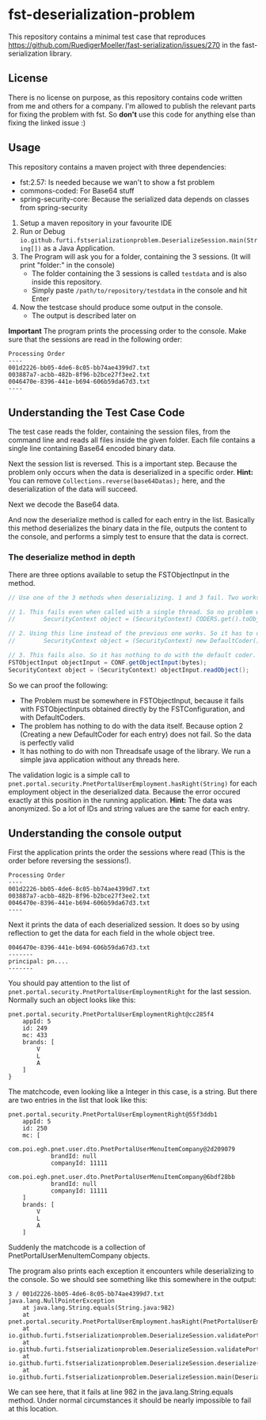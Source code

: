 # fst-deserialization-problem

This repository contains a minimal test case that reproduces https://github.com/RuedigerMoeller/fast-serialization/issues/270 in the fast-serialization library.

## License

There is no license on purpose, as this repository contains code written from me and others for a company. I'm allowed to publish the relevant parts for fixing the problem with fst. So **don't** use this code for anything else than fixing the linked issue :)

## Usage

This repository contains a maven project with three dependencies:
 - fst:2.57: Is needed because we wan't to show a fst problem
 - commons-coded: For Base64 stuff
 - spring-security-core: Because the serialized data depends on classes from spring-security

1. Setup a maven repository in your favourite IDE
2. Run or Debug ```io.github.furti.fstserializationproblem.DeserializeSession.main(String[])``` as a Java Application.
3. The Program will ask you for a folder, containing the 3 sessions. (It will print "folder:" in the console)
    - The folder containing the 3 sessions is called ```testdata``` and is also inside this repository.
    - Simply paste ```/path/to/repository/testdata``` in the console and hit Enter
4. Now the testcase should produce some output in the console.
    - The output is described later on

**Important**
The program prints the processing order to the console. Make sure that the sessions are read in the following order:

```
Processing Order
----
001d2226-bb05-4de6-8c05-bb74ae4399d7.txt
003887a7-acbb-482b-8f96-b2bce27f3ee2.txt
0046470e-8396-441e-b694-606b59da67d3.txt
----
```

## Understanding the Test Case Code

The test case reads the folder, containing the session files, from the command line and reads all files inside the given folder. Each file contains a single line containing Base64 encoded binary data.

Next the session list is reversed. This is a important step. Because the problem only occurs when the data is deserialized in a specific order.
**Hint:** You can remove ```Collections.reverse(base64Datas);``` here, and the deserialization of the data will succeed.

Next we decode the Base64 data.

And now the deserialize method is called for each entry in the list. Basically this method deserializes the binary data in the file, outputs the content to the console, and performs a simply test to ensure that the data is correct.

### The deserialize method in depth

There are three options available to setup the FSTObjectInput in the method. 

```java
// Use one of the 3 methods when deserializing. 1 and 3 fail. Two works. 

// 1. This fails even when called with a single thread. So no problem with concurrent usage
//        SecurityContext object = (SecurityContext) CODERS.get().toObject(bytes);

// 2. Using this line instead of the previous one works. So it has to do with reusing coders
//        SecurityContext object = (SecurityContext) new DefaultCoder().toObject(bytes);

// 3. This fails also. So it has nothing to do with the default coder. It is a problem of the config or the object input
FSTObjectInput objectInput = CONF.getObjectInput(bytes);
SecurityContext object = (SecurityContext) objectInput.readObject();
```

So we can proof the following:
 - The Problem must be somewhere in FSTObjectInput, because it fails with FSTObjectInputs obtained directly by the FSTConfiguration, and with DefaultCoders.
 - The problem has nothing to do with the data itself. Because option 2 (Creating a new DefaultCoder for each entry) does not fail. So the data is perfectly valid
 - It has nothing to do with non Threadsafe usage of the library. We run a simple java application without any threads here.

 The validation logic is a simple call to ```pnet.portal.security.PnetPortalUserEmployment.hasRight(String)``` for each employment object in the deserialized data. Because the error occured exactly at this position in the running application.
 **Hint:** The data was anonymized. So a lot of IDs and string values are the same for each entry.

## Understanding the console output

First the application prints the order the sessions where read (This is the order before reversing the sessions!).

```
Processing Order
----
001d2226-bb05-4de6-8c05-bb74ae4399d7.txt
003887a7-acbb-482b-8f96-b2bce27f3ee2.txt
0046470e-8396-441e-b694-606b59da67d3.txt
----
```

Next it prints the data of each deserialized session. It does so by using reflection to get the data for each field in the whole object tree.

```
0046470e-8396-441e-b694-606b59da67d3.txt
-------
principal: pn....
-------
```

You should pay attention to the list of ```pnet.portal.security.PnetPortalUserEmploymentRight``` for the last session.
Normally such an object looks like this:

```
pnet.portal.security.PnetPortalUserEmploymentRight@cc285f4
    appId: 5
    id: 249
    mc: 433
    brands: [
        V
        L
        A
    ]
}
```

The matchcode, even looking like a Integer in this case, is a string. But there are two entries in the list that look like this:

```
pnet.portal.security.PnetPortalUserEmploymentRight@55f3ddb1
    appId: 5
    id: 250
    mc: [
        com.poi.egh.pnet.user.dto.PnetPortalUserMenuItemCompany@2d209079
            brandId: null
            companyId: 11111
        com.poi.egh.pnet.user.dto.PnetPortalUserMenuItemCompany@6bdf28bb
            brandId: null
            companyId: 11111
    ]
    brands: [
        V
        L
        A
    ]
```

Suddenly the matchcode is a collection of PnetPortalUserMenuItemCompany objects.

The program also prints each exception it encounters while deserializing to the console. So we should see something like this somewhere in the output:

```
3 / 001d2226-bb05-4de6-8c05-bb74ae4399d7.txt
java.lang.NullPointerException
	at java.lang.String.equals(String.java:982)
	at pnet.portal.security.PnetPortalUserEmployment.hasRight(PnetPortalUserEmployment.java:41)
	at io.github.furti.fstserializationproblem.DeserializeSession.validatePortalEmployments(DeserializeSession.java:257)
	at io.github.furti.fstserializationproblem.DeserializeSession.validatePortalToken(DeserializeSession.java:245)
	at io.github.furti.fstserializationproblem.DeserializeSession.deserialize(DeserializeSession.java:106)
	at io.github.furti.fstserializationproblem.DeserializeSession.main(DeserializeSession.java:70)
```

We can see here, that it fails at line 982 in the java.lang.String.equals method. Under normal circumstances it should be nearly impossible to fail at this location.
